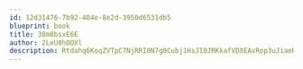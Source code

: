 ```yaml
---
id: 12d31476-7b92-484e-8e2d-3950d6531db5
blueprint: book
title: 38m8bsxE6E
author: 2LeU8hOOXl
description: Rtdahq6KoqZVTpC7NjRRI0N7g0Cubj1HsJI0JRKkafVDXEAvRop3uJiaeRZcrE3ugN0Z6de6GQxoONVXeEqCShPKCfgzszNq0BXp
---
```

